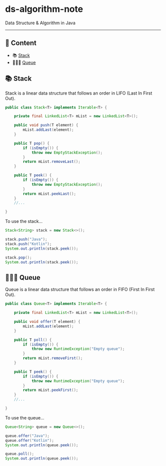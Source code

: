 # ds-algorithm-note

Data Structure & Algorithm in Java

---

## :pushpin: Content
- :books: [Stack](#books-stack)
- :people_holding_hands: [Queue](#peopleholdinghands-queue)

## :books: Stack
Stack is a linear data structure that follows an order in LIFO (Last In First Out).

```java
public class Stack<T> implements Iterable<T> {

    private final LinkedList<T> mList = new LinkedList<T>();

    public void push(T element) {
        mList.addLast(element);
    }

    public T pop() {
        if (isEmpty()) {
            throw new EmptyStackException();
        }
        return mList.removeLast();
    }

    public T peek() {
        if (isEmpty()) {
            throw new EmptyStackException();
        }
        return mList.peekLast();
    }
    //...

}
```

To use the stack...

```java
Stack<String> stack = new Stack<>();

stack.push("Java");
stack.push("Kotlin");
System.out.println(stack.peek());

stack.pop();
System.out.println(stack.peek());
```

## :people_holding_hands: Queue
Queue is a linear data structure that follows an order in FIFO (First In First Out).

```java
public class Queue<T> implements Iterable<T> {

    private final LinkedList<T> mList = new LinkedList<T>();

    public void offer(T element) {
        mList.addLast(element);
    }

    public T poll() {
        if (isEmpty()) {
            throw new RuntimeException("Empty queue");
        }
        return mList.removeFirst();
    }

    public T peek() {
        if (isEmpty()) {
            throw new RuntimeException("Empty queue");
        }
        return mList.peekFirst();
    }
    //...

}
```

To use the queue...

```java
Queue<String> queue = new Queue<>();

queue.offer("Java");
queue.offer("Kotlin");
System.out.println(queue.peek());

queue.poll();
System.out.println(queue.peek());
```
